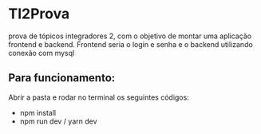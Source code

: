 # TI2Prova
prova de tópicos integradores 2, com o objetivo de montar uma aplicação frontend e backend. Frontend seria o login e senha e o backend utilizando conexão com mysql 

## Para funcionamento:
Abrir a pasta e rodar no terminal os seguintes códigos:
- npm install
- npm run dev / yarn dev
